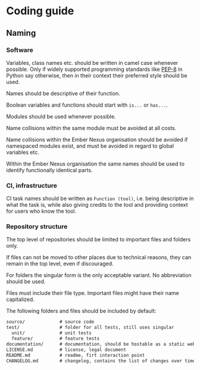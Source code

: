 # Coding guide

## Naming

### Software

Variables, class names etc. should be written in camel case whenever possible. Only if widely supported programming
standards like [PEP-8](https://peps.python.org/pep-0008/#function-and-variable-names) in Python say otherwise, then in
their context their preferred style should be used.

Names should be descriptive of their function.

Boolean variables and functions should start with `is...` or `has...`.

Modules should be used whenever possible.

Name collisions within the same module must be avoided at all costs.

Name collisions within the Ember Nexus organisation should be avoided if namespaced modules exist, and must be avoided
in regard to global variables etc.

Within the Ember Nexus organisation the same names should be used to identify functionally identical parts.

### CI, infrastructure

CI task names should be written as `Function (tool)`, i.e. being descriptive in what the task is, while also giving
credits to the tool and providing context for users who know the tool.

### Repository structure

The top level of repositories should be limited to important files and folders only.

If files can not be moved to other places due to technical reasons, they can remain in the top level, even if
discouraged.

For folders the singular form is the only acceptable variant. No abbreviation should be used.

Files must include their file type. Important files might have their name capitalized.

The following folders and files should be included by default:

```txt
source/             # source code
test/               # folder for all tests, still uses singular
  unit/             # unit tests
  feature/          # feature tests
documentation/      # documentation, should be hostable as a static website
LICENSE.md          # license, legal document
README.md           # readme, firt interaction point
CHANGELOG.md        # changelog, contains the list of changes over time
```

